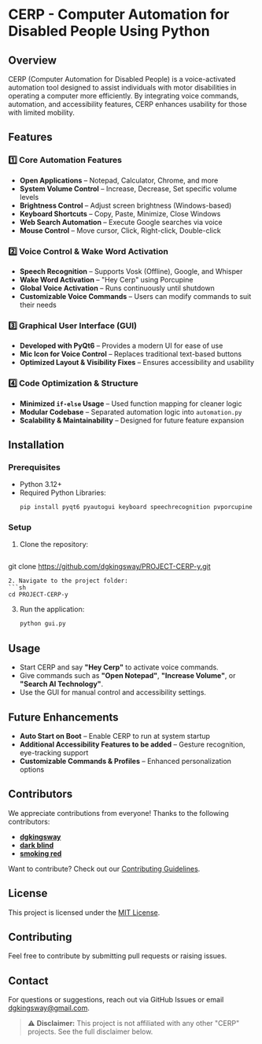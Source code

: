 # CERP - Computer Automation for Disabled People Using Python

## Overview
CERP (Computer Automation for Disabled People) is a voice-activated automation tool designed to assist individuals with motor disabilities in operating a computer more efficiently. By integrating voice commands, automation, and accessibility features, CERP enhances usability for those with limited mobility.

## Features

### 1️⃣ **Core Automation Features**
- **Open Applications** – Notepad, Calculator, Chrome, and more
- **System Volume Control** – Increase, Decrease, Set specific volume levels
- **Brightness Control** – Adjust screen brightness (Windows-based)
- **Keyboard Shortcuts** – Copy, Paste, Minimize, Close Windows
- **Web Search Automation** – Execute Google searches via voice
- **Mouse Control** – Move cursor, Click, Right-click, Double-click

### 2️⃣ **Voice Control & Wake Word Activation**
- **Speech Recognition** – Supports Vosk (Offline), Google, and Whisper
- **Wake Word Activation** – "Hey Cerp" using Porcupine
- **Global Voice Activation** – Runs continuously until shutdown
- **Customizable Voice Commands** – Users can modify commands to suit their needs

### 3️⃣ **Graphical User Interface (GUI)**
- **Developed with PyQt6** – Provides a modern UI for ease of use
- **Mic Icon for Voice Control** – Replaces traditional text-based buttons
- **Optimized Layout & Visibility Fixes** – Ensures accessibility and usability

### 4️⃣ **Code Optimization & Structure**
- **Minimized `if-else` Usage** – Used function mapping for cleaner logic
- **Modular Codebase** – Separated automation logic into `automation.py`
- **Scalability & Maintainability** – Designed for future feature expansion

## Installation

### **Prerequisites**
- Python 3.12+
- Required Python Libraries:
  ```sh
  pip install pyqt6 pyautogui keyboard speechrecognition pvporcupine
  ```

### **Setup**
1. Clone the repository:
   ```sh
git clone https://github.com/dgkingsway/PROJECT-CERP-y.git
   ```
2. Navigate to the project folder:
   ```sh
   cd PROJECT-CERP-y
   ```
3. Run the application:
   ```sh
   python gui.py
   ```

## Usage
- Start CERP and say **"Hey Cerp"** to activate voice commands.
- Give commands such as **"Open Notepad"**, **"Increase Volume"**, or **"Search AI Technology"**.
- Use the GUI for manual control and accessibility settings.

## Future Enhancements
- **Auto Start on Boot** – Enable CERP to run at system startup
- **Additional Accessibility Features to be added** – Gesture recognition, eye-tracking support
- **Customizable Commands & Profiles** – Enhanced personalization options

## Contributors

We appreciate contributions from everyone! Thanks to the following contributors:

- **[dgkingsway](https://github.com/dgkingsway)**
- **[dark blind](https://github.com/ala527)**
- **[smoking red](https://github.com/contributor-username)**

Want to contribute? Check out our [Contributing Guidelines](CONTRIBUTING.md).


## License
This project is licensed under the [MIT License](LICENSE).

## Contributing
Feel free to contribute by submitting pull requests or raising issues.

## Contact
For questions or suggestions, reach out via GitHub Issues or email [dgkingsway@gmail.com](mailto:dgkingsway@gmail.com).

> ⚠️ **Disclaimer:** This project is not affiliated with any other "CERP" projects. See the full disclaimer below.
